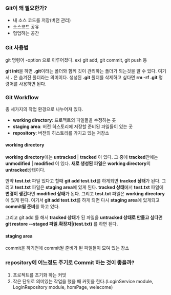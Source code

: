 ### Git이 왜 필요한가? 
- 내 소스 코드를 저장(버전 관리)
- 소스코드 공유
- 협업하는 공간

### Git 사용법
git 명령어 -option 으로 이루어졌다.
ex) git add, git commit, git push 등

**git init**을 하면 **.git**이라는 폴더와 함께 깃이 관리하는 폴더가 되는것을 알 수 있다.
여기서 **.** 은 숨겨진 폴더라는 의미이다. 생성된 **.git** 폴더를 삭제하고 싶다면 **rm -rf .git** 명령어를 사용하면 된다.

### Git Workflow
총 세가지의 작업 환경으로 나누어져 있다.
- **working directory**: 프로젝트의 파일들을 수정하는 곳
- **staging area**: 버전 히스토리에 저장할 준비된 파일들이 있는 곳
- **repository**: 버전의 히스토리를 가지고 있는 저장소

#### working directory
**working directory**에는 **untracked** | **tracked** 이 있다. 그 중에 **tracked**안에는 **unmodified** | **modified** 이 있다. **새로 생성된 파일**은 **working directory**의 **untracked**상태이다. 

만약 **test.txt** 파일 있다고 할때 **git add test.txt**를 하게되면 **tracked 상태**가 된다. 그리고 **test.txt** 파일은 **staging area**에 있게 된다. **tracked 상태**에서 **test.txt** 파일에 **변경이 생긴**다면 **modified 상태**가 된다. 그리고 **test.txt** 파일은 **working directory**에 있게 된다. 여기서 **git add test.txt**를 하게 되면 다시 **staging area**에 있게되고 **commit될 준비**를 하고 있다.

그리고 git add 를 해서 **tracked 상태**가 된 파일을 **untracked 상태로 만들고 싶다**면 **git restore --staged 파일.확장자|(test.txt)** 를 하면 된다.

#### staging area
commit을 하기전에 commit될 준비가 된 파일들이 모여 있는 장소


### repository에 어느정도 주기로 Commit 하는 것이 좋을까?
1. 프로젝트를 초기화 하는 커밋
2. 작은 단위로 의미있는 작업을 했을 때 커밋을 한다.(LoginService module, LoginRepository module, homPage, welecome)
